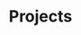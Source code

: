 ﻿---
layout: blog
title: Projects
category: blog
tags: [human]  
summary: Projects that I have completed.
image: /images/blog/code.jpg
---
